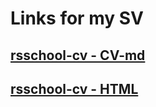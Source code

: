 # Links for my SV

## [rsschool-cv - CV-md](https://niksavt.github.io/rsschool-cv/cv)

## [rsschool-cv - HTML](https://niksavt.github.io/rsschool-cv/)
